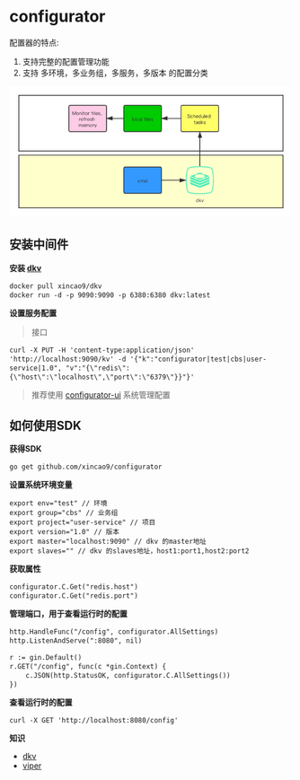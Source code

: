 # configurator

配置器的特点:

1. 支持完整的配置管理功能
2. 支持 多环境，多业务组，多服务，多版本 的配置分类

![architectures](https://raw.githubusercontent.com/xincao9/configurator/master/configurator.png)

## 安装中间件

**安装 [dkv](https://github.com/xincao9/dkv)**

```
docker pull xincao9/dkv
docker run -d -p 9090:9090 -p 6380:6380 dkv:latest
```

**设置服务配置**

>接口
```
curl -X PUT -H 'content-type:application/json' 'http://localhost:9090/kv' -d '{"k":"configurator|test|cbs|user-service|1.0", "v":"{\"redis\":{\"host\":\"localhost\",\"port\":\"6379\"}}"}'
```

>推荐使用 [configurator-ui](https://github.com/xincao9/configurator/tree/master/api) 系统管理配置

## 如何使用SDK

**获得SDK**

```
go get github.com/xincao9/configurator
```

**设置系统环境变量**

```
export env="test" // 环境
export group="cbs" // 业务组
export project="user-service" // 项目
export version="1.0" // 版本
export master="localhost:9090" // dkv 的master地址
export slaves="" // dkv 的slaves地址，host1:port1,host2:port2
```

**获取属性**

```
configurator.C.Get("redis.host")
configurator.C.Get("redis.port")
```

**管理端口，用于查看运行时的配置**

```
http.HandleFunc("/config", configurator.AllSettings)
http.ListenAndServe(":8080", nil)
```

```
r := gin.Default()
r.GET("/config", func(c *gin.Context) {
    c.JSON(http.StatusOK, configurator.C.AllSettings())
})
```

**查看运行时的配置**

```
curl -X GET 'http://localhost:8080/config'
```

**知识**

* [dkv](https://github.com/xincao9/dkv)
* [viper](https://github.com/spf13/viper)
